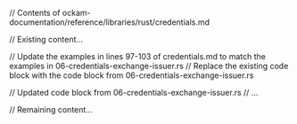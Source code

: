 // Contents of ockam-documentation/reference/libraries/rust/credentials.md

// Existing content...

// Update the examples in lines 97-103 of credentials.md to match the examples in 06-credentials-exchange-issuer.rs
// Replace the existing code block with the code block from 06-credentials-exchange-issuer.rs

// Updated code block from 06-credentials-exchange-issuer.rs
// ...

// Remaining content...
